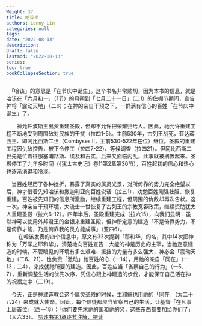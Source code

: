 ```yaml
---
Weight: 37
title: 哈该书
authors: Lenny Lin
categories: null
tags: 
date: "2022-08-13"
description: 
draft: false
lastmod: "2022-08-13"
series:
toc: true
bookCollapseSection: true
---
```



　「哈该」的意思是「在节庆中诞生」。这个书名非常贴切，因为本书的信息，就是哈该在「六月初一」（1节）的月朔到「七月二十一日」（二1）的住棚节期间，宣告神将「震动天地」（二6）；在神的亲自干预之下，一群满有信心的百姓「在节庆中诞生」了。  

　　神允许波斯王出资重建圣殿，但却不允许把荣耀归给人。因此，祂允许重建工程不断地受到周围敌对民族的干扰（拉四1-5）。主前530年，古列王战死，亚达薛西王、即冈比西斯二世（Combyses II，主前530-522年在位）继位。圣殿的重建工程因仇敌控告，被下令停工（拉四7-22）、等候调查（拉四21）。但冈比西斯二世先是忙着征服塞浦路斯、埃及和古实，后来又面临内乱，此事就被搁置起来。圣殿停工了九年多时间（《犹太古史记》卷11第2章第30节），百姓起初的信心和热心也逐渐消退和冷淡。

　当百姓经历了各种挫折，暴露了真实的属灵光景，对所倚靠的势力完全绝望以后，神才借着先知哈该和撒迦利亚向百姓说话（拉五1），劝勉百姓刚强壮胆、恢复重建。百姓被先知们的信息所激励，继续重建工程，但周围的仇敌却再次告状。这一次，神亲自干预环境，大流士一世恢复了古列王的宗教宽容政策，继续资助犹太人重建圣殿（拉六6-12）。四年半后，圣殿重建完成（拉六15），向我们显明：虽然神可以使用外邦君王的金银来重建圣殿，但神所定意的建造「不是倚靠势力，不是倚靠才能，乃是倚靠我的灵方能成事」（亚四6）。  
　
　在哈该发表的四个信息中，原文有33次提到「耶和华」的名，其中14次把神称为「万军之耶和华」，清楚地向百姓宣告：大能的神是历史的主宰，当祂定意建造的时候，不管眼见的环境有多么艰难、抵挡的力量有多么强大，神必会「震动天地」（二6、21）、也负责「激动」祂百姓的心（一14），用祂的亲自「同在」（一13；二4），来成就祂所要的建造。因此，百姓应当「省察自己的行为」（一5、7），重新调整生活的优先次序，凭信心跟上神建造的步伐，才能保守自己活在神的祝福之中（二19）。

　今天，正是神建造教会这个属灵圣殿的时候，主耶稣也用祂的「同在」（太二十八24）来成就大使命。因此，每个信徒都应当省察自己的生活，让基督「在凡事上居首位」（西一18）：「你们要先求祂的国和祂的义，这些东西都要加给你们了」（太六33）。
  [哈该书第1章逐节注解、祷读](https://cmcbiblereading.com/2016/10/23/%e5%93%88%e8%af%a5%e4%b9%a6%e7%ac%ac1%e7%ab%a0%e9%80%90%e8%8a%82%e6%b3%a8%e8%a7%a3%e3%80%81%e7%a5%b7%e8%af%bb/)